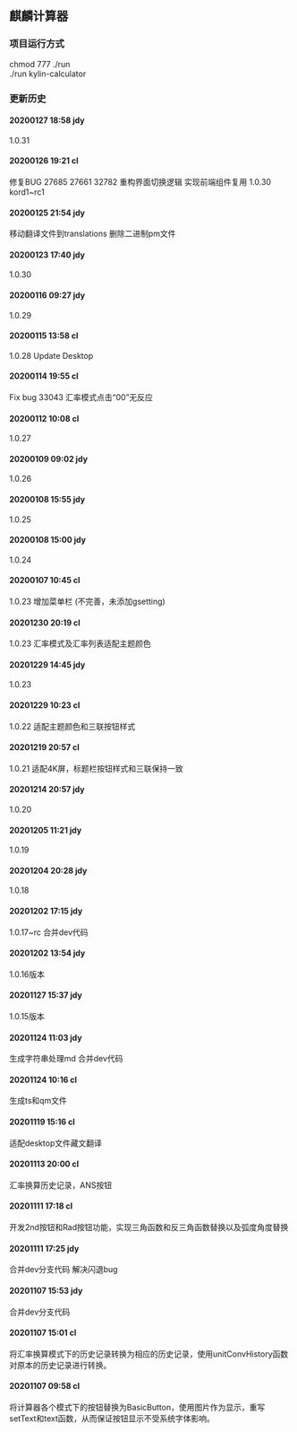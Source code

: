 ## 麒麟计算器

### 项目运行方式  
chmod 777 ./run  
./run kylin-calculator



### 更新历史

#### 20200127 18:58 jdy
1.0.31

#### 20200126 19:21 cl
修复BUG 27685 27661 32782
重构界面切换逻辑
实现前端组件复用
1.0.30 kord1~rc1

#### 20200125 21:54 jdy
移动翻译文件到translations
删除二进制pm文件

#### 20200123 17:40 jdy
1.0.30

#### 20200116 09:27 jdy
1.0.29

#### 20200115 13:58 cl
1.0.28 Update Desktop

#### 20200114 19:55 cl
Fix bug 33043 汇率模式点击“00”无反应

#### 20200112 10:08 cl
1.0.27

#### 20200109 09:02 jdy
1.0.26

#### 20200108 15:55 jdy
1.0.25

#### 20200108 15:00 jdy
1.0.24

#### 20200107 10:45 cl
1.0.23
增加菜单栏 (不完善，未添加gsetting)

#### 20201230 20:19 cl
1.0.23
汇率模式及汇率列表适配主题颜色

#### 20201229 14:45 jdy
1.0.23

#### 20201229 10:23 cl
1.0.22
适配主题颜色和三联按钮样式

#### 20201219 20:57 cl
1.0.21
适配4K屏，标题栏按钮样式和三联保持一致

#### 20201214 20:57 jdy
1.0.20

#### 20201205 11:21 jdy
1.0.19

#### 20201204 20:28 jdy
1.0.18

#### 20201202 17:15 jdy
1.0.17~rc
合并dev代码

#### 20201202 13:54 jdy
1.0.16版本

#### 20201127 15:37 jdy
1.0.15版本

#### 20201124 11:03 jdy
生成字符串处理md
合并dev代码

#### 20201124 10:16 cl
生成ts和qm文件

#### 20201119 15:16 cl
适配desktop文件藏文翻译

#### 20201113 20:00 cl
汇率换算历史记录，ANS按钮

#### 20201111 17:18 cl
开发2nd按钮和Rad按钮功能，实现三角函数和反三角函数替换以及弧度角度替换

#### 20201111 17:25 jdy
合并dev分支代码 解决闪退bug

#### 20201107 15:53 jdy
合并dev分支代码

#### 20201107 15:01 cl
将汇率换算模式下的历史记录转换为相应的历史记录，使用unitConvHistory函数对原本的历史记录进行转换。

#### 20201107 09:58 cl
将计算器各个模式下的按钮替换为BasicButton，使用图片作为显示，重写setText和text函数，从而保证按钮显示不受系统字体影响。
